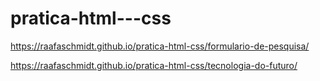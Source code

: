 # pratica-html---css
 
https://raafaschmidt.github.io/pratica-html-css/formulario-de-pesquisa/

https://raafaschmidt.github.io/pratica-html-css/tecnologia-do-futuro/
